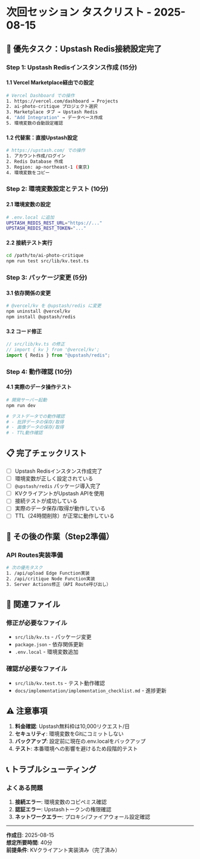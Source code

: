 # 次回セッション タスクリスト - 2025-08-15

## 🚀 優先タスク：Upstash Redis接続設定完了

### Step 1: Upstash Redisインスタンス作成 (15分)

#### 1.1 Vercel Marketplace経由での設定

```bash
# Vercel Dashboard での操作
1. https://vercel.com/dashboard → Projects
2. ai-photo-critique プロジェクト選択
3. Marketplace タブ → Upstash Redis
4. "Add Integration" → データベース作成
5. 環境変数の自動設定確認
```

#### 1.2 代替案：直接Upstash設定

```bash
# https://upstash.com/ での操作
1. アカウント作成/ログイン
2. Redis Database 作成
3. Region: ap-northeast-1 (東京)
4. 環境変数をコピー
```

### Step 2: 環境変数設定とテスト (10分)

#### 2.1 環境変数の設定

```bash
# .env.local に追加
UPSTASH_REDIS_REST_URL="https://..."
UPSTASH_REDIS_REST_TOKEN="..."
```

#### 2.2 接続テスト実行

```bash
cd /path/to/ai-photo-critique
npm run test src/lib/kv.test.ts
```

### Step 3: パッケージ変更 (5分)

#### 3.1 依存関係の変更

```bash
# @vercel/kv を @upstash/redis に変更
npm uninstall @vercel/kv
npm install @upstash/redis
```

#### 3.2 コード修正

```typescript
// src/lib/kv.ts の修正
// import { kv } from '@vercel/kv';
import { Redis } from "@upstash/redis";
```

### Step 4: 動作確認 (10分)

#### 4.1 実際のデータ操作テスト

```bash
# 開発サーバー起動
npm run dev

# テストデータでの動作確認
# - 批評データの保存/取得
# - 画像データの保存/取得
# - TTL動作確認
```

## 📋 完了チェックリスト

- [ ] Upstash Redisインスタンス作成完了
- [ ] 環境変数が正しく設定されている
- [ ] `@upstash/redis` パッケージ導入完了
- [ ] KVクライアントがUpstash APIを使用
- [ ] 接続テストが成功している
- [ ] 実際のデータ保存/取得が動作している
- [ ] TTL（24時間削除）が正常に動作している

## 🔄 その後の作業（Step2準備）

### API Routes実装準備

```bash
# 次の優先タスク
1. /api/upload Edge Function実装
2. /api/critique Node Function実装
3. Server Actions修正（API Route呼び出し）
```

## 📁 関連ファイル

### 修正が必要なファイル

- `src/lib/kv.ts` - パッケージ変更
- `package.json` - 依存関係更新
- `.env.local` - 環境変数追加

### 確認が必要なファイル

- `src/lib/kv.test.ts` - テスト動作確認
- `docs/implementation/implementation_checklist.md` - 進捗更新

## ⚠️ 注意事項

1. **料金確認**: Upstash無料枠は10,000リクエスト/日
2. **セキュリティ**: 環境変数をGitにコミットしない
3. **バックアップ**: 設定前に現在の.env.localをバックアップ
4. **テスト**: 本番環境への影響を避けるため段階的テスト

## 📞 トラブルシューティング

### よくある問題

1. **接続エラー**: 環境変数のコピペミス確認
2. **認証エラー**: Upstashトークンの権限確認
3. **ネットワークエラー**: プロキシ/ファイアウォール設定確認

---

**作成日**: 2025-08-15  
**想定所要時間**: 40分  
**前提条件**: KVクライアント実装済み（完了済み）
